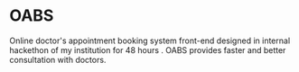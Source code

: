# OABS
Online doctor's appointment booking system  front-end designed in internal hackethon of my institution for 48 hours .
OABS provides faster and better consultation with doctors.
